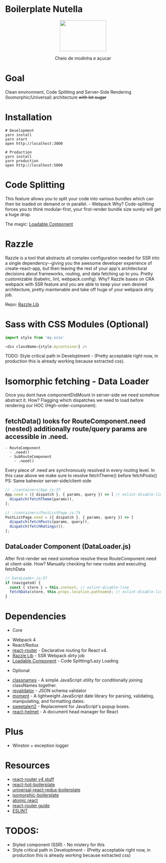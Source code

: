 Boilerplate Nutella
=====================

<p align="center">
  <img width="150" height="100" src="https://github.com/pedrobullo/boilerplate-nutella/blob/master/public/nutella.png">
</p>

<center>Cheio de modinha e açucar</center>

# Goal
Clean environment, Code Splitting and Server-Side Rendering (Isomorphic/Universal) architecture ~~with lot sugar~~

# Installation
```
# Development
yarn install
yarn start
open http://localhost:3000

# Production
yarn install
yarn production
open http://localhost:5000

```

# Code Splitting

This feature allows you to split your code into various bundles which can then be loaded on demand or in parallel. - Webpack
Why? Code-splitting forces you to think modular-first, your first-render bundle size surely will get a huge drop.

The magic: [Loadable Component](https://www.smooth-code.com/open-source/loadable-components/)

# Razzle
Razzle is a tool that abstracts all complex configuration needed for SSR into a single dependency--giving you the awesome developer experience of create-react-app, but then leaving the rest of your app's architectural decisions about frameworks, routing, and data fetching up to you.
Pretty customizable (babelrc, lint, webpack.config).
Why? Razzle bases on CRA webpack with SSR feature and you are able to keep your own desired architecture, pretty maintenable and take off huge of your webpack dirty job.

Repo: [Razzle Lib](https://github.com/jaredpalmer/razzle/tree/master/packages/razzle)

# Sass with CSS Modules (Optional)

```js
import style from 'my.scss'

<div className={style.mycontainer} />
```
TODO: Style critical path in Developtment - (Pretty acceptable right now, in production this is already working because extracted css).

# Isomorphic fetching - Data Loader
Once you dont have componentDidMount in server-side we need somehow abstract it.
How? Flagging which dispatches we need to load before rendering our HOC (High-order-component).

## fetchData() looks for RouteComponent.need (nested) additionally route/query params are accessible in .need.

```
- RouteComponent
  - .need()
  - SubRouteComponent
    - .need()
```

Every piece of .need are synchronously resolved in every routing level.
In this case above we make sure to resolve fetchTheme() before fetchPosts()
PS: Same bahevior server-side/client-side

```js
// ./containers/App.js:37
App.need = ({ dispatch }, { params, query }) => [ // eslint-disable-line
  dispatch(fetchTheme(params)),
];

// ./containers/PostListPage.js:74
PostListPage.need = ({ dispatch }, { params, query }) => [
  dispatch(fetchPosts(params, query)),
  dispatch(fetchRatings()),
];
```

## DataLoader Component (DataLoader.js)

After first-render we need somehow resolve these RouteComponent.need at client-side.
How? Manually checking for new routes and executing fetchData

```js
// DataLoader.js:57
if (navigated) {
  const { store } = this.context; // eslint-disable-line
  fetchData(store, this.props.location.pathname); // eslint-disable-line
}
```

# Dependencies
- Core
* Webpack 4
* React/Redux
* [react-router](https://github.com/ReactTraining/react-router) - Declarative routing for React v4.
* [Razzle Lib](https://github.com/jaredpalmer/razzle/tree/master/packages/razzle) - SSR Webpack dirty job
* [Loadable Component](https://www.smooth-code.com/open-source/loadable-components/) - Code Splitting/Lazy Loading

- Optional
* [classnames](https://github.com/JedWatson/classnames) - A simple JavaScript utility for conditionally joining classNames together.
* [revalidator](https://github.com/flatiron/revalidator) - JSON schema validator
* [moment](https://github.com/moment/moment) - A lightweight JavaScript date library for parsing, validating, manipulating, and formatting dates.
* [sweetalert2](https://github.com/limonte/sweetalert2) - Replacement for JavaScript's popup boxes.
* [react-helmet](https://github.com/nfl/react-helmet) - A document head manager for React

# Plus
* Winston + exception logger

# Resources
* [react-router v4 stuff](https://reacttraining.com/react-router)
* [react-hot-boilerplate](https://github.com/gaearon/react-hot-boilerplate)
* [universal-react-redux-boilerplate](https://github.com/CrocoDillon/universal-react-redux-boilerplate)
* [isomorphic-boilerplate](https://github.com/mtmr0x/isomorphic-boilerplate)
* [atomic react](https://github.com/diegohaz/arc)
* [react-router guide](https://reacttraining.com/react-router/web/example/route-config)
* [ESLINT](https://github.com/eslint/eslint)

# TODOS:
* Styled component (SSR) - No mistery for this
* Style critical path in Developtment - (Pretty acceptable right now, in production this is already working because extracted css) 
